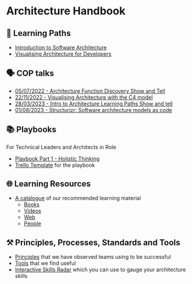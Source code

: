 # Architecture Handbook
## 🏫 Learning Paths
- [Introduction to Software Architecture](learning_paths/introduction_to_software_architecture.md)
- [Visualising Architecture for Developers](learning_paths/visualising_architecture/1_why_visualise.md)

## 🗣️ COP talks
- [05/07/2022 - Architecture Function Discovery Show and Tell](https://drive.google.com/file/d/1Qk7DCHTXl_kxSt75-cjXpx6T0aYeuwSo/view?usp=sharing)
- [22/11/2022 - Visualising Architecture with the C4 model](https://drive.google.com/file/d/14R3OpBbcN0xbU_XeQQfG7ocehkw_U0w3/view)
- [28/03/2023 - Intro to Architecture Learning Paths Show and tell](https://drive.google.com/open?id=1vLe46uk2GHBQvl8khTwDhmXAZ7nw51wb)
- [01/08/2023 - Structurizr: Software architecture models as code]()

## 📚 Playbooks
For Technical Leaders and Architects in Role

- [Playbook Part 1 - Holistic Thinking](https://docs.google.com/presentation/d/1RwBxzT37oZNXWZzJBgZ9e-IzXfYOlf7FnGIPdjEZV-Q/edit?usp=sharing)
- [Trello Template](https://trello.com/b/YIcVgWde/architecture-playbook-template) for the playbook

## 🌐 Learning Resources
- [A catalogue](resources.md) of our recommended learning material
   - [Books](resources.md#books)
   - [Videos](resources.md#videos)
   - [Web](resources.md#web)
   - [People](resources.md#people)

## ⚒️ Principles, Processes, Standards and Tools
- [Principles](principles.md) that we have observed teams using to be successful
- [Tools](principles/tools.md) that we find useful
- [Interactive Skills Radar](https://madetech.github.io/skills-radar-prototype/) which you can use to gauge your architecture skills
